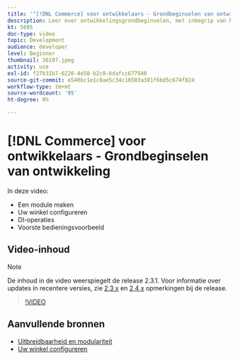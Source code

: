 ```yaml
---
title: '"[!DNL Commerce] voor ontwikkelaars - Grondbeginselen van ontwikkeling"'
description: Leer over ontwikkelingsgrondbeginselen, met inbegrip van het creëren van een module, het vormen van uw opslag, de verrichtingen van DI, en een voorcontrolemechanismevoorbeeld.
kt: 5695
doc-type: video
topic: Development
audience: developer
level: Beginner
thumbnail: 36197.jpeg
activity: use
exl-id: f27b31b7-6226-4e58-b2c0-6dafcc677940
source-git-commit: e540bc1e1c8ae5c34c16503a381f6bd5c674f824
workflow-type: tm+mt
source-wordcount: '95'
ht-degree: 0%

---
```


# [!DNL Commerce] voor ontwikkelaars - Grondbeginselen van ontwikkeling

In deze video:

- Een module maken
- Uw winkel configureren
- DI-operaties
- Voorste bedieningsvoorbeeld

## Video-inhoud

>[!NOTE]
>
>De inhoud in de video weerspiegelt de release 2.3.1. Voor informatie over updates in recentere versies, zie [ 2,3 x](https://devdocs.magento.com/guides/v2.3/release-notes/bk-release-notes.html) en [2,4 x](https://devdocs.magento.com/guides/v2.4/release-notes/bk-release-notes.html) opmerkingen bij de release.

>[!VIDEO](https://video.tv.adobe.com/v/36197?quality=12&learn=on)

## Aanvullende bronnen

- [Uitbreidbaarheid en modulariteit](https://devdocs.magento.com/guides/v2.4/architecture/extensibility.html)
- [Uw winkel configureren](https://devdocs.magento.com/cloud/configure/configuration-overview.html)
